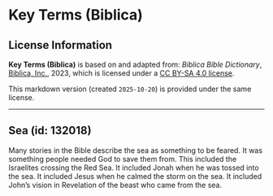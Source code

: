 # Key Terms (Biblica)

## License Information

**Key Terms (Biblica)** is based on and adapted from: _Biblica Bible Dictionary_, [Biblica, Inc.](https://www.biblica.com/), 2023, which is licensed under a [CC BY-SA 4.0 license](https://creativecommons.org/licenses/by-sa/4.0/legalcode.en).

This markdown version (created `2025-10-20`) is provided under the same license.



--------------------------------

## Sea (id: 132018)

Many stories in the Bible describe the sea as something to be feared. It was something people needed God to save them from. This included the Israelites crossing the Red Sea. It included Jonah when he was tossed into the sea. It included Jesus when he calmed the storm on the sea. It included John’s vision in Revelation of the beast who came from the sea.


